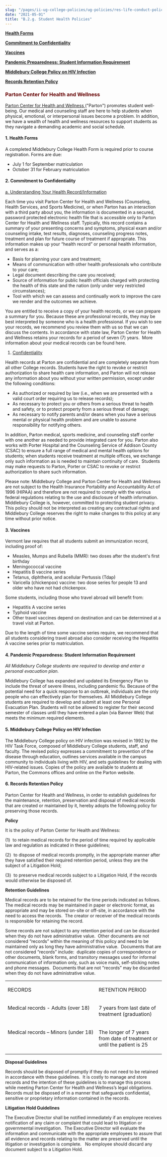 ```yaml
---
slug: "/pages/ii-ug-college-policies/ug-policies/res-life-conduct-policies/g.-student-health-policies"
date: "2021-05-01"
title: "B.2.g. Student Health Policies"
---
```


**[Health Forms](#health)**

**[Commitment to Confidentiality](#confidentiality)**

**[Vaccines](#vaccines)**

**[Pandemic Preparedness: Student Information Requiremen](#pandemic)[t](http://www.middlebury.edu/pages/student_policies/student_health#pandemic)**

**[Middlebury College Policy on HIV Infection](#hiv)**

[**Records Retention Policy**](#records)

<h3 style="color:#660000"><strong>Parton Center for Health and Wellness</strong></h3>

[Parton Center for Health and Wellness ](http://www.middlebury.edu/studentlife/services/healthctr)("Parton") promotes student well-being. Our medical and counseling staff are here to help students when physical, emotional, or interpersonal issues become a problem. In addition, we have a wealth of health and wellness resources to support students as they navigate a demanding academic and social schedule.

#### **1<a name="health" id="health"></a>.** **Health Forms**

A completed Middlebury College Health Form is required prior to course registration. Forms are due:

- July 1 for September matriculation
- October 31 for February matriculation

#### **2<a name="confidentiality" id="confidentiality"></a>.** **Commitment to Confidentiality**

<span style="text-decoration:underline">a. Understanding Your Health Record/Information</span>

Each time you visit Parton Center for Health and Wellness (Counseling, Health Services, and Sports Medicine), or when Parton has an interaction with a third party about you, the information is documented in a secured, password protected electronic health file that is accessible only to Parton Center for Health and Wellness staff. Typically, this record contains a summary of your presenting concerns and symptoms, physical exam and/or counseling intake, test results, diagnoses, counseling progress notes, treatment and plan for future course of treatment if appropriate. This information makes up your “health record” or personal health information, and serves as a:

- Basis for planning your care and treatment;
- Means of communication with other health professionals who contribute to your care;
- Legal document describing the care you received;
- Source of information for public health officials charged with protecting the health of this state and the nation (only under very restricted circumstances);
- Tool with which we can assess and continually work to improve the care we render and the outcomes we achieve.

You are entitled to receive a copy of your health records, or we can prepare a summary for you. Because these are professional records, they may be best interpreted by someone who is a health professional. If you wish to see your records, we recommend you review them with us so that we can discuss the contents. In accordance with state law, Parton Center for Health and Wellness retains your records for a period of seven (7) years.  More information about your medical records can be found here.

1.  <span style="text-decoration:underline">Confidentiality</span>

Health records at Parton are confidential and are completely separate from all other College records. Students have the right to revoke or restrict authorization to share health care information, and Parton will not release any information about you without your written permission, except under the following conditions:

- As authorized or required by law (i.e., when we are presented with a valid court order requiring us to release records);
- As necessary to protect you or others from a serious threat to health and safety, or to protect property from a serious threat of damage;
- As necessary to notify parents and/or deans when you have a serious mental or physical health problem and are unable to assume responsibility for notifying others.

In addition, Parton medical, sports medicine, and counseling staff confer with one another as needed to provide integrated care for you. Parton also works with Porter Hospital and the Counseling Service of Addison County (CSAC) to ensure a full range of medical and mental health options for students; when students receive treatment at multiple offices, we exchange only such information as is needed to maintain continuity of care.  Students may make requests to Parton, Porter or CSAC to revoke or restrict authorization to share such information.

Please note: Middlebury College and Parton Center for Health and Wellness are not subject to the Health Insurance Portability and Accountability Act of 1996 (HIPAA) and therefore are not required to comply with the various federal regulations relating to the use and disclosure of health information. Middlebury College is, however, committed to protecting student privacy. This policy should not be interpreted as creating any contractual rights and Middlebury College reserves the right to make changes to this policy at any time without prior notice.

#### **3<a name="vaccines" id="vaccines"></a>.** **Vaccines**

Vermont law requires that all students submit an immunization record, including proof of:

- Measles, Mumps and Rubella (MMR): two doses after the student's first birthday
- Meningococcal vaccine
- Hepatitis B vaccine series
- Tetanus, diphtheria, and acellular Pertussis (Tdap)
- Varicella (chickenpox) vaccine: two dose series for people 13 and older who have not had chickenpox.

Some students, including those who travel abroad will benefit from:

- Hepatitis A vaccine series
- Typhoid vaccine
- Other travel vaccines depend on destination and can be determined at a travel visit at Parton.

Due to the length of time some vaccine series require, we recommend that all students considering travel abroad also consider receiving the Hepatitis A vaccine series prior to matriculation.

#### **<a name="pandemic" id="pandemic"></a>4\.** **Pandemic Preparedness: Student Information Requirement**

_All Middlebury College students are required to develop and enter a personal evacuation plan._

Middlebury College has expanded and updated its Emergency Plan to include the threat of severe illness, including pandemic flu. Because of the potential need for a quick response to an outbreak, individuals are the only people who can effectively plan for themselves. All Middlebury College students are required to develop and submit at least one Personal Evacuation Plan. Students will not be allowed to register for their second semester of classes until they have entered a plan (via Banner Web) that meets the minimum required elements.

#### **5<a name="hiv" id="hiv"></a>.** **Middlebury College Policy on HIV Infection**

The Middlebury College policy on HIV infection was revised in 1992 by the HIV Task Force, composed of Middlebury College students, staff, and faculty. The revised policy expresses a commitment to prevention of the disease through education, outlines services available in the campus community to individuals living with HIV, and sets guidelines for dealing with HIV-related issues. Copies of the policy are available to students at Parton, the Commons offices and online on the Parton website.

#### **6<a name="records" id="records"></a>. Records Retention Policy**

Parton Center for Health and Wellness, in order to establish guidelines for the maintenance, retention, preservation and disposal of medical records that are created or maintained by it, hereby adopts the following policy for preserving those records.

**Policy**

It is the policy of Parton Center for Health and Wellness:

(1)  to retain medical records for the period of time required by applicable law and regulation as indicated in these guidelines;

(2)  to dispose of medical records promptly, in the appropriate manner after they have satisfied their required retention period, unless they are the subject of a Litigation Hold;

(3)  to preserve medical records subject to a Litigation Hold, if the records would otherwise be disposed of.

**Retention Guidelines**

Medical records are to be retained for the time periods indicated as follows.  The medical records may be maintained in paper or electronic format, as appropriate and may be stored on-site or off-site, in accordance with the need to access the records.  The creator or receiver of the medical records is responsible for retaining the record.

Some records are not subject to any retention period and can be discarded when they do not have administrative value.  Other documents are not considered “records” within the meaning of this policy and need to be maintained only as long they have administrative value.  Documents that are not considered “records” include:  duplicate copies of correspondence or other documents, blank forms, and transitory messages used for informal communication of information only, such as voice mails, self-sticking notes and phone messages.  Documents that are not “records” may be discarded when they do not have administrative value.

<table>

<tbody>

<tr>

<td valign="top" width="354">

RECORDS

</td>

<td valign="top" width="234">

RETENTION PERIOD

</td>

</tr>

<tr>

<td valign="top" width="354">

Medical records - Adults (over 18)

</td>

<td valign="bottom" width="234">

7 years from last date of treatment (graduation)

</td>

</tr>

<tr>

<td valign="top" width="354">

Medical records – Minors (under 18)

</td>

<td valign="bottom" width="234">

The longer of 7 years from date of treatment or until the patient is 25

</td>

</tr>

</tbody>

</table>

**Disposal Guidelines**

Records should be disposed of promptly if they do not need to be retained in accordance with these guidelines.  It is costly to manage and store records and the intention of these guidelines is to manage this process while meeting Parton Center for Health and Wellness’s legal obligations.  Records must be disposed of in a manner that safeguards confidential, sensitive or proprietary information contained in the records.

**Litigation Hold Guidelines**

The Executive Director shall be notified immediately if an employee receives notification of any claim or complaint that could lead to litigation or governmental investigation.  The Executive Director will evaluate the information and communicate with the appropriate employees to assure that all evidence and records relating to the matter are preserved until the litigation or investigation is complete.   No employee should discard any document subject to a Litigation Hold.

